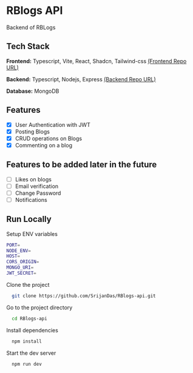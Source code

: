 # RBlogs API

Backend of RBLogs

## Tech Stack

**Frontend:** Typescript, Vite, React, Shadcn, Tailwind-css [(Frontend Repo URL)](https://github.com/SrijanDas/RBlogs)

**Backend:** Typescript, Nodejs, Express [(Backend Repo URL)](https://github.com/SrijanDas/RBlogs-api)

**Database:** MongoDB

## Features

-   [x] User Authentication with JWT
-   [x] Posting Blogs
-   [x] CRUD operations on Blogs
-   [x] Commenting on a blog

## Features to be added later in the future

-   [ ] Likes on blogs
-   [ ] Email verification
-   [ ] Change Password
-   [ ] Notifications

## Run Locally

Setup ENV variables

```bash
PORT=
NODE_ENV=
HOST=
CORS_ORIGIN=
MONGO_URI=
JWT_SECRET=
```

Clone the project

```bash
  git clone https://github.com/SrijanDas/RBlogs-api.git
```

Go to the project directory

```bash
  cd RBlogs-api
```

Install dependencies

```bash
  npm install
```

Start the dev server

```bash
  npm run dev
```
